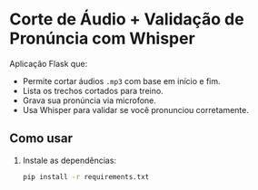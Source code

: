 # Corte de Áudio + Validação de Pronúncia com Whisper

Aplicação Flask que:
- Permite cortar áudios `.mp3` com base em início e fim.
- Lista os trechos cortados para treino.
- Grava sua pronúncia via microfone.
- Usa Whisper para validar se você pronunciou corretamente.

## Como usar

1. Instale as dependências:
   ```bash
   pip install -r requirements.txt
